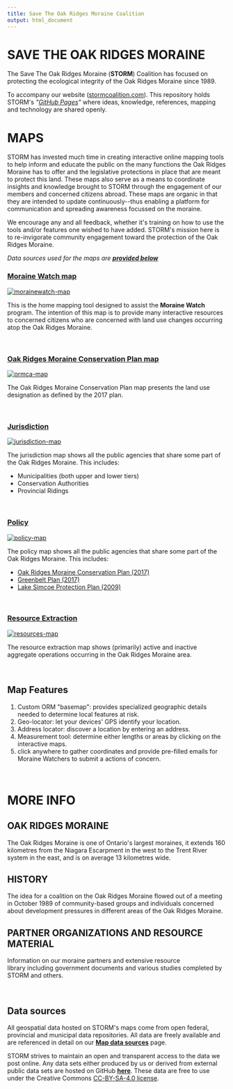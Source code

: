 ```yaml
---
title: Save The Oak Ridges Moraine Coalition
output: html_document
---
```


# SAVE THE OAK RIDGES MORAINE

The Save The Oak Ridges Moraine (**STORM**) Coalition has focused on protecting the ecological integrity of the Oak Ridges Moraine since 1989.

To accompany our website ([stormcoalition.com](https://www.stormcoalition.com/)). This repository holds STORM's *"[GitHub Pages](https://pages.github.com/)"* where ideas, knowledge, references, mapping and technology are shared openly.



# MAPS

STORM has invested much time in creating interactive online mapping tools to help inform and educate the public on the many functions the Oak Ridges Moraine has to offer and the legislative protections in place that are meant to protect this land. These maps also serve as a means to coordinate insights and knowledge brought to STORM through the engagement of our members and concerned citizens abroad. These maps are organic in that they are intended to update continuously--thus enabling a platform for communication and spreading awareness focussed on the moraine.

We encourage any and all feedback, whether it's training on how to use the tools and/or features one wished to have added. STORM's mission here is to re-invigorate community engagement toward the protection of the Oak Ridges Moraine.

*Data sources used for the maps are [**provided below**](#data-sources)*

### [Moraine Watch map](https://stormcoalition.shinyapps.io/morainewatch/)

[![morainewatch-map](assets/img/morainewatch-ss.png)](https://stormcoalition.shinyapps.io/morainewatch/)

This is the home mapping tool designed to assist the **Moraine Watch** program.  The intention of this map is to provide many interactive resources to concerned citizens who are concerned with land use changes occurring atop the Oak Ridges Moraine.

<br>


### [Oak Ridges Moraine Conservation Plan map](https://stormcoalition.shinyapps.io/ormca/)

[![ormca-map](assets/img/ormca-ss.png)](https://stormcoalition.shinyapps.io/ormca/)

The Oak Ridges Moraine Conservation Plan map presents the land use designation as defined by the 2017 plan.

<br>


### [Jurisdiction](https://stormcoalition.shinyapps.io/jurisdiction/)

[![jurisdiction-map](assets/img/jurisdiction-ss.png)](https://stormcoalition.shinyapps.io/jurisdiction/)

The jurisdiction map shows all the public agencies that share some part of the Oak Ridges Moraine. This includes:

- Municipalities (both upper and lower tiers)
- Conservation Authorities
- Provincial Ridings

<br>


### [Policy](https://stormcoalition.shinyapps.io/policy/)

[![policy-map](assets/img/policy-ss.png)](https://stormcoalition.shinyapps.io/policy/)

The policy map shows all the public agencies that share some part of the Oak Ridges Moraine. This includes:

- [Oak Ridges Moraine Conservation Plan (2017)](https://files.ontario.ca/oak-ridges-moraine-conservation-plan-2017.pdf)
- [Greenbelt Plan (2017)](https://files.ontario.ca/greenbelt-plan-2017-en.pdf)
- [Lake Simcoe Protection Plan (2009)](https://rescuelakesimcoe.org/wp-content/uploads/2021/02/Lake-Simcoe-Protection-Plan.pdf)

<br>


### [Resource Extraction](https://stormcoalition.shinyapps.io/resources/)

[![resources-map](assets/img/resources-ss.png)](https://stormcoalition.shinyapps.io/resources/)

The resource extraction map shows (primarily) active and inactive aggregate operations occurring in the Oak Ridges Moraine area.

<br>


## Map Features

1. Custom ORM "basemap": provides specialized geographic details needed to determine local features at risk.
1. Geo-locator: let your devices' GPS identify your location.
1. Address locator: discover a location by entering an address.
1. Measurement tool: determine either lengths or areas by clicking on the interactive maps.
1. click anywhere to gather coordinates and provide pre-filled emails for Moraine Watchers to submit a actions of concern. 


<br>

<!-- <iframe src="https://raw.githubusercontent.com/stormcoalition/shinyapps.io/main/ORMbasemap/ORMbasemap.html" width="100%" height="400" scrolling="no" allowfullscreen></iframe>

*STORM basemap layer*

<br> -->


# MORE INFO

## OAK RIDGES MORAINE

The Oak Ridges Moraine is one of Ontario's largest moraines, it extends 160 kilometres from the Niagara Escarpment in the west to the Trent River system in the east, and is on average 13 kilometres wide. 

## HISTORY

The idea for a coalition on the Oak Ridges Moraine flowed out of a meeting in October 1989 of community-based groups and individuals concerned about development pressures in different areas of the Oak Ridges Moraine.

## PARTNER ORGANIZATIONS AND RESOURCE MATERIAL

Information on our moraine partners and extensive resource library including government documents and various studies completed by STORM and others.

<!-- <br>

### Acknowledgements

![The Greenbelt Foundation](./assets/img/greenbelt_Logo_1C_OL.svg) -->


<br>

## Data sources

All geospatial data hosted on STORM's maps come from open federal, provincial and municipal data repositories. All data are freely available and are referenced in detail on our [**Map data sources**](sources.html) page.

STORM strives to maintain an open and transparent access to the data we post online. Any data sets either produced by us or derived from external public data sets are hosted on GitHub [**here**](https://github.com/stormcoalition/geojson). These data are free to use under the Creative Commons [CC-BY-SA-4.0 license](https://creativecommons.org/licenses/by-sa/4.0/deed.en).









